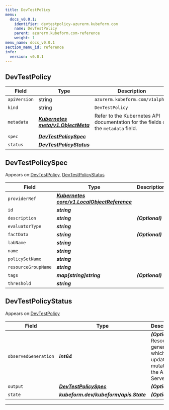 ```yaml
---
title: DevTestPolicy
menu:
  docs_v0.0.1:
    identifier: devtestpolicy-azurerm.kubeform.com
    name: DevTestPolicy
    parent: azurerm.kubeform.com-reference
    weight: 1
menu_name: docs_v0.0.1
section_menu_id: reference
info:
  version: v0.0.1
---
```


## DevTestPolicy
| Field | Type | Description |
| ------ | ----- | ----------- |
| `apiVersion` | string | `azurerm.kubeform.com/v1alpha1` |
|    `kind` | string | `DevTestPolicy` |
| `metadata` | ***[Kubernetes meta/v1.ObjectMeta](https://kubernetes.io/docs/reference/generated/kubernetes-api/v1.13/#objectmeta-v1-meta)***|Refer to the Kubernetes API documentation for the fields of the `metadata` field.|
| `spec` | ***[DevTestPolicySpec](#devtestpolicyspec)***||
| `status` | ***[DevTestPolicyStatus](#devtestpolicystatus)***||
## DevTestPolicySpec

Appears on:[DevTestPolicy](#devtestpolicy), [DevTestPolicyStatus](#devtestpolicystatus)

| Field | Type | Description |
| ------ | ----- | ----------- |
| `providerRef` | ***[Kubernetes core/v1.LocalObjectReference](https://kubernetes.io/docs/reference/generated/kubernetes-api/v1.13/#localobjectreference-v1-core)***||
| `id` | ***string***||
| `description` | ***string***| ***(Optional)*** |
| `evaluatorType` | ***string***||
| `factData` | ***string***| ***(Optional)*** |
| `labName` | ***string***||
| `name` | ***string***||
| `policySetName` | ***string***||
| `resourceGroupName` | ***string***||
| `tags` | ***map[string]string***| ***(Optional)*** |
| `threshold` | ***string***||
## DevTestPolicyStatus

Appears on:[DevTestPolicy](#devtestpolicy)

| Field | Type | Description |
| ------ | ----- | ----------- |
| `observedGeneration` | ***int64***| ***(Optional)*** Resource generation, which is updated on mutation by the API Server.|
| `output` | ***[DevTestPolicySpec](#devtestpolicyspec)***| ***(Optional)*** |
| `state` | ***kubeform.dev/kubeform/apis.State***| ***(Optional)*** |
---
